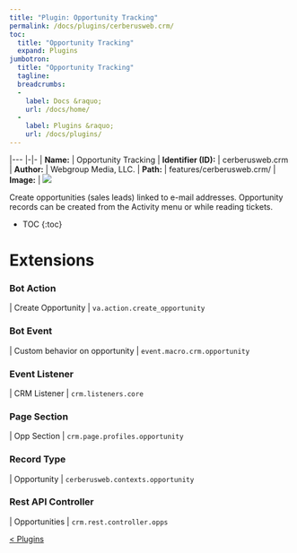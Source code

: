 ```yaml
---
title: "Plugin: Opportunity Tracking"
permalink: /docs/plugins/cerberusweb.crm/
toc:
  title: "Opportunity Tracking"
  expand: Plugins
jumbotron:
  title: "Opportunity Tracking"
  tagline: 
  breadcrumbs:
  -
    label: Docs &raquo;
    url: /docs/home/
  -
    label: Plugins &raquo;
    url: /docs/plugins/
---
```


|---
|-|-
| **Name:** | Opportunity Tracking
| **Identifier (ID):** | cerberusweb.crm
| **Author:** | Webgroup Media, LLC.
| **Path:** | features/cerberusweb.crm/
| **Image:** | <img src="/assets/images/plugins/cerberusweb.crm.png" class="screenshot">

Create opportunities (sales leads) linked to e-mail addresses. Opportunity records can be created from the Activity menu or while reading tickets.

* TOC
{:toc}

# Extensions

### Bot Action

| Create Opportunity | `va.action.create_opportunity`


### Bot Event

| Custom behavior on opportunity | `event.macro.crm.opportunity`


### Event Listener

| CRM Listener | `crm.listeners.core`


### Page Section

| Opp Section | `crm.page.profiles.opportunity`


### Record Type

| Opportunity | `cerberusweb.contexts.opportunity`


### Rest API Controller

| Opportunities | `crm.rest.controller.opps`


<div class="section-nav">
	<div class="left">
		<a href="/docs/plugins/#plugins" class="prev">&lt; Plugins</a>
	</div>
	<div class="right align-right">
	</div>
</div>
<div class="clear"></div>